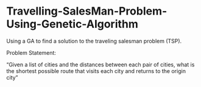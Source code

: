 # Travelling-SalesMan-Problem-Using-Genetic-Algorithm
Using a GA to find a solution to the traveling salesman problem (TSP).

Problem Statement:

“Given a list of cities and the distances between each pair of cities, what is the shortest possible route that visits each city and returns to the origin city”


























